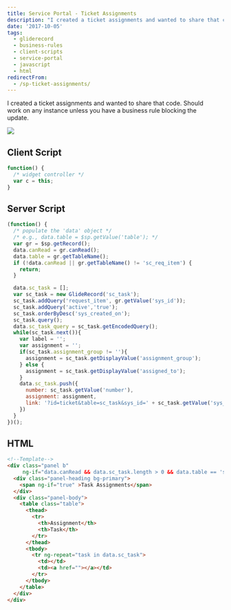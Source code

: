 ```yaml
---
title: Service Portal - Ticket Assignments
description: "I created a ticket assignments and wanted to share that code. Should\\\r\nwork on any instance unless you have a business rule blocking the\\\r\nupdate.\r\n\r\n\r\n\r\n!\r\n..."
date: '2017-10-05'
tags:
  - gliderecord
  - business-rules
  - client-scripts
  - service-portal
  - javascript
  - html
redirectFrom:
  - /sp-ticket-assignments/
---
```


<!--StartFragment-->

I created a ticket assignments and wanted to share that code. Should\
work on any instance unless you have a business rule blocking the\
update.

<!--EndFragment-->

![](/assets/images/sp-ticket-assignments.png)

## Client Script

```javascript
function() {
  /* widget controller */
  var c = this;
}
```

<!--EndFragment-->

## Server Script

```javascript
(function() {
  /* populate the 'data' object */
  /* e.g., data.table = $sp.getValue('table'); */
  var gr = $sp.getRecord();
  data.canRead = gr.canRead();
  data.table = gr.getTableName();
  if (!data.canRead || gr.getTableName() != 'sc_req_item') {
    return;
  }

  data.sc_task = [];
  var sc_task = new GlideRecord('sc_task');
  sc_task.addQuery('request_item', gr.getValue('sys_id'));
  sc_task.addQuery('active','true');
  sc_task.orderByDesc('sys_created_on');
  sc_task.query();
  data.sc_task_query = sc_task.getEncodedQuery();
  while(sc_task.next()){
    var label = '';
    var assignment = '';
    if(sc_task.assignment_group != ''){
      assignment = sc_task.getDisplayValue('assignment_group');
    } else {
      assignment = sc_task.getDisplayValue('assigned_to');
    }
    data.sc_task.push({
      number: sc_task.getValue('number'),
      assignment: assignment,
      link: '?id=ticket&table=sc_task&sys_id=' + sc_task.getValue('sys_id')
    })
  }
})();
```

## HTML

```html
<!--Template-->
<div class="panel b"
     ng-if="data.canRead && data.sc_task.length > 0 && data.table == 'sc_req_item'" >
  <div class="panel-heading bg-primary">
    <span ng-if="true" >Task Assignments</span>
  </div>
  <div class="panel-body">
    <table class="table">
      <thead>
        <tr>
          <th>Assignment</th>
          <th>Task</th>
        </tr>
      </thead>
      <tbody>
        <tr ng-repeat="task in data.sc_task">
          <td></td>
          <td><a href=""></a></td>
        </tr>
      </tbody>
    </table>
  </div>
</div>
```